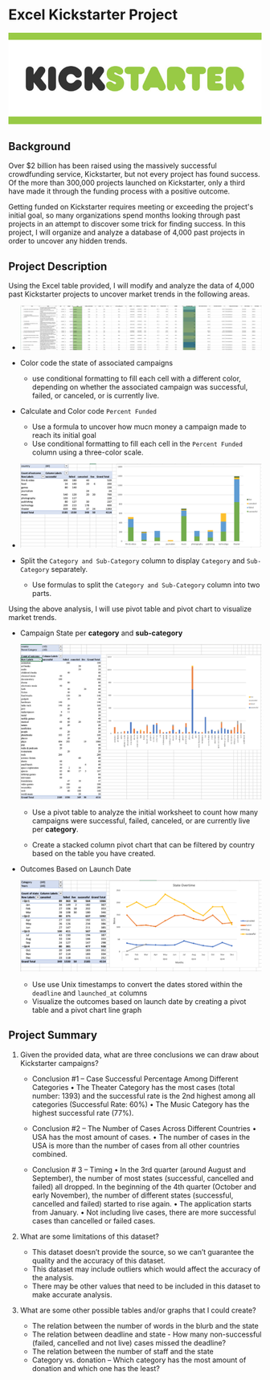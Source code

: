 # Excel Kickstarter Project

![Kickstarter Logo](Images/kickstarter.png)


## Background

Over $2 billion has been raised using the massively successful crowdfunding service, Kickstarter, but not every project has found success. Of the more than 300,000 projects launched on Kickstarter, only a third have made it through the funding process with a positive outcome.

Getting funded on Kickstarter requires meeting or exceeding the project's initial goal, so many organizations spend months looking through past projects in an attempt to discover some trick for finding success. In this project, I will organize and analyze a database of 4,000 past projects in order to uncover any hidden trends.


## Project Description

Using the Excel table provided, I will modify and analyze the data of 4,000 past Kickstarter projects to uncover market trends in the following areas.

  * ![Conditional Formatting Table](Images/ConditionalFormattingTable.PNG)

  * Color code the state of associated campaigns
     - use conditional formatting to fill each cell with a different color, depending on whether the associated campaign was successful, failed, or canceled, or is currently live.
  
  * Calculate and Color code `Percent Funded`
     - Use a formula to uncover how mucn money a campaign made to reach its initial goal
     - Use conditional formatting to fill each cell in the `Percent Funded` column using a three-color scale.

  * ![Category Stats](Images/CategoryStats.PNG)

  * Split the `Category and Sub-Category` column to display `Category` and `Sub-Category` separately. 
     - Use formulas to split the `Category and Sub-Category` column into two parts.


Using the above analysis, I will use pivot table and pivot chart to visualize market trends.

* Campaign State per **category** and **sub-category**
  
   ![Subcategory Stats](Images/SubcategoryStats.PNG)
  
  * Use a pivot table to analyze the initial worksheet to count how many campaigns were successful, failed, canceled, or are currently live per **category**.

  * Create a stacked column pivot chart that can be filtered by country based on the table you have created.


* Outcomes Based on Launch Date 
  
  ![Outcomes Based on Launch Date](Images/LaunchDateOutcomes.PNG)
  
  * Use use Unix timestamps to convert the dates stored within the `deadline` and `launched_at` columns
  * Visualize the outcomes based on launch date by creating a pivot table and a pivot chart line graph
  
  
## Project Summary

1. Given the provided data, what are three conclusions we can draw about Kickstarter campaigns?

   * Conclusion #1 – Case Successful Percentage Among Different Categories
     •	The Theater Category has the most cases (total number: 1393) and the successful rate is the 2nd highest among all categories (Successful Rate: 60%)
     •	The Music Category has the highest successful rate (77%).

   * Conclusion #2 – The Number of Cases Across Different Countries
     •	USA has the most amount of cases. 
     •	The number of cases in the USA is more than the number of cases from all other countries combined. 
       
   * Conclusion # 3 – Timing
     •	In the 3rd quarter (around August and September), the number of most states (successful, cancelled and failed) all dropped. In the beginning of the 4th quarter (October and early November), the number of different states (successful, cancelled and failed) started to rise again.
     •	The application starts from January. 
     •	Not including live cases, there are more successful cases than cancelled or failed cases.


2. What are some limitations of this dataset?

   * This dataset doesn’t provide the source, so we can’t guarantee the quality and the accuracy of this dataset.
   * This dataset may include outliers which would affect the accuracy of the analysis.
   * There may be other values that need to be included in this dataset to make accurate analysis. 


3. What are some other possible tables and/or graphs that I could create?

   * The relation between the number of words in the blurb and the state
   * The relation between deadline and state - How many non-successful (failed, cancelled and not live) cases missed the deadline?
   * The relation between the number of staff and the state
   * Category vs. donation – Which category has the most amount of donation and which one has the least?


